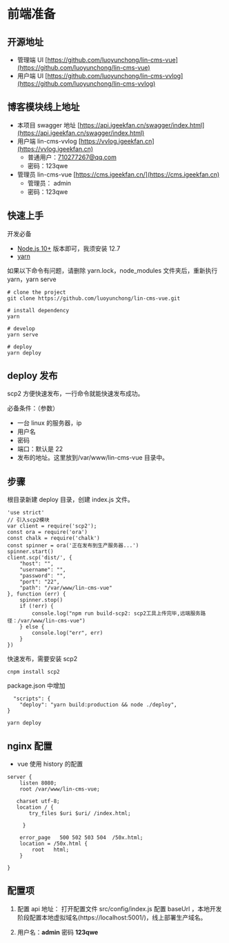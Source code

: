 # 前端准备

## 开源地址

- 管理端 UI [https://github.com/luoyunchong/lin-cms-vue](https://github.com/luoyunchong/lin-cms-vue)
- 用户端 UI [https://github.com/luoyunchong/lin-cms-vvlog](https://github.com/luoyunchong/lin-cms-vvlog)

## 博客模块线上地址

- 本项目 swagger 地址 [https://api.igeekfan.cn/swagger/index.html](https://api.igeekfan.cn/swagger/index.html)
- 用户端 lin-cms-vvlog [https://vvlog.igeekfan.cn](https://vvlog.igeekfan.cn)
  - 普通用户：710277267@qq.com
  - 密码：123qwe
- 管理员 lin-cms-vue [https://cms.igeekfan.cn/](https://cms.igeekfan.cn)
  - 管理员： admin
  - 密码：123qwe

## 快速上手

开发必备

- [Node.js 10+](https://nodejs.org/en/) 版本即可，我须安装 12.7
- [yarn](https://yarnpkg.com/zh-Hant/docs/install#windows-stable)

如果以下命令有问题，请删除 yarn.lock，node_modules 文件夹后，重新执行 yarn，yarn serve

```
# clone the project
git clone https://github.com/luoyunchong/lin-cms-vue.git

# install dependency
yarn

# develop
yarn serve

# deploy
yarn deploy
```

## deploy 发布

scp2 方便快速发布，一行命令就能快速发布成功。

必备条件：（参数）

- 一台 linux 的服务器，ip
- 用户名
- 密码
- 端口：默认是 22
- 发布的地址。这里放到/var/www/lin-cms-vue 目录中。

## 步骤

根目录新建 deploy 目录，创建 index.js 文件。

```
'use strict'
// 引入scp2模块
var client = require('scp2');
const ora = require('ora')
const chalk = require('chalk')
const spinner = ora('正在发布到生产服务器...')
spinner.start()
client.scp('dist/', {
    "host": "",
    "username": "",
    "password": "",
    "port": "22",
    "path": "/var/www/lin-cms-vue"
}, function (err) {
    spinner.stop()
    if (!err) {
        console.log("npm run build-scp2: scp2工具上传完毕,远端服务路径：/var/www/lin-cms-vue")
    } else {
        console.log("err", err)
    }
})
```

快速发布，需要安装 scp2

```
cnpm install scp2
```

package.json 中增加

```
  "scripts": {
    "deploy": "yarn build:production && node ./deploy",
}
```

```
yarn deploy
```

## nginx 配置

- vue 使用 history 的配置

```
server {
    listen 8080;
    root /var/www/lin-cms-vue;

   charset utf-8;
   location / {
       try_files $uri $uri/ /index.html;

     }

    error_page   500 502 503 504  /50x.html;
    location = /50x.html {
        root   html;
    }

}
```

## 配置项

1. 配置 api 地址： 打开配置文件 src/config/index.js 配置 baseUrl ，本地开发阶段配置本地虚拟域名(https://localhost:5001/)，线上部署生产域名。

2. 用户名：**admin** 密码 **123qwe**
